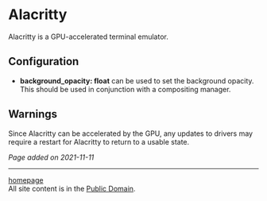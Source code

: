 # Alacritty
Alacritty is a GPU-accelerated terminal emulator.

## Configuration
- **background_opacity: float** can be used to set the background opacity. This
should be used in conjunction with a compositing manager.

## Warnings
Since Alacritty can be accelerated by the GPU, any updates to drivers may
require a restart for Alacritty to return to a usable state.

*Page added on 2021-11-11*

---

[homepage](../index.html)\
All site content is in the [Public Domain](http://unlicense.org/).
